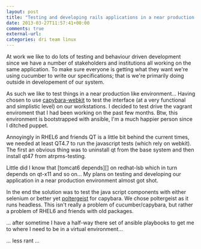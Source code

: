 ```yaml
---
layout: post
title: "Testing and developing rails applications in a near production like environment"
date: 2013-03-27T11:57:41+00:00
comments: true
external-url: 
categories: dri team linux
---
```


At work we like to do lots of testing and behaviour driven development
since we have a number of stakeholders and institutions all working on
the same application. To make sure everyone is getting what they want
we're using cucumber to write our specifications; that is we're primarily
doing outside in developement of our system.

As such we like to test things in a near production like
environment... Having chosen to use [capybara-webkit][] to test
the interface (at a very functional and simplistic level) on our
workstations. I decided to test drive the vagrant enviroment that I had
been working on the past few months. Btw, this environment is bootstrapped
with ansible, I'm a much happier person since I ditched puppet.

Annoyingly in RHEL6 and friends QT is a little bit behind the current
times, we needed at least QT4.7 to run the javascript tests (which rely
on webkit). The first an obvious thing was to uninstall qt from the base
system and then install qt47 from atrpms-testing.

Little did I know that [tomcat6 depends][] on redhat-lsb which in turn
depends on qt-x11 and so on... My plans on testing and developing our
application in a near production environment almost got shot.

In the end the solution was to test the java script components with either
selenium or better yet [poltergeist][] for capybara. We chose poltergeist
as it runs headless. This isn't really a problem of cucumber/capybara,
but rather a problem of RHEL6 and friends with old packages.

... after sometime I have a half-way there set of ansible playbooks to
get me to where I need to be in a virtual environment...

... less rant ...

[poltergeist]: https://github.com/jonleighton/poltergeist
[capybara-webkit]: https://github.com/thoughtbot/capybara-webkit
[tomcat depends]: https://bugzilla.redhat.com/show_bug.cgi?id=886996
